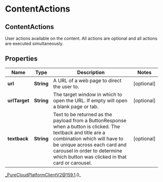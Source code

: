 # ContentActions

## ContentActions
User actions available on the content. All actions are optional and all actions are executed simultaneously.

## Properties

|Name | Type | Description | Notes|
|------------ | ------------- | ------------- | -------------|
| **url** | **String** | A URL of a web page to direct the user to. | [optional] |
| **urlTarget** | **String** | The target window in which to open the URL. If empty will open a blank page or tab. | [optional] |
| **textback** | **String** | Text to be returned as the payload from a ButtonResponse when a button is clicked. The textback and title are a combination which will have to be unique across each card and carousel in order to determine which button was clicked in that card or carousel. | [optional] |



_PureCloudPlatformClientV2@159.1.0_
